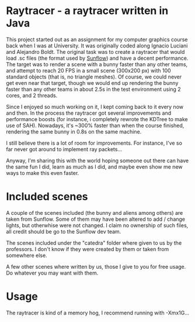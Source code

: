 # Raytracer - a raytracer written in Java

This project started out as an assignment for my computer graphics course back when I was at University. It was originally coded along Ignacio Luciani and Alejandro Boldt. The original task was to create a raytracer that would load .sc files (the format used by [Sunflow](http://sunflow.sourceforge.net/)) and have a decent performance. The target was to render a scene with a bunny faster than any other teams, and attempt to reach 20 FPS in a small scene (300x200 px) with 100 standard objects (that is, no triangle meshes). Of course, we could never get even near that target, though we would end up rendering the bunny faster than any other teams in about 2.5s in the test environment using 2 cores, and 2 threads.

Since I enjoyed so much working on it, I kept coming back to it every now and then. In the process the raytracer got several improvements and performance boosts (for instance, i completely rewrote the KDTree to make use of SAH). Nowadays, it's ~300% faster than when the course finished, rendering the same bunny in 0.8s on the same machine.

I still believe there is a lot of room for improvements. For instance, I've so far never got around to implement ray packets...

Anyway, I'm sharing this with the world hoping someone out there can have the same fun I did, learn as much as I did, and maybe even show me new ways to make this even faster.

# Included scenes

A couple of the scenes included (the bunny and aliens among others) are taken from Sunflow. Some of them may have been altered to add / change lights, but otherwhise were not changed. I claim no ownership of such files, all credit should be go to the Sunflow dev team.

The scenes included under the "catedra" folder where given to us by the professors. I don't know if they were created by them or taken from somewhere else.

A few other scenes where written by us, those I give to you for free usage. Do whatever you may want with them.

# Usage

The raytracer is kind of a memory hog, I recommend running with -Xmx1G...
